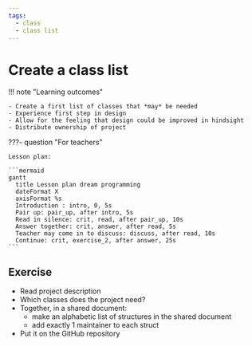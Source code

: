 ```yaml
---
tags:
  - class
  - class list
---
```


# Create a class list

!!! note "Learning outcomes"

    - Create a first list of classes that *may* be needed
    - Experience first step in design
    - Allow for the feeling that design could be improved in hindsight
    - Distribute ownership of project

???- question "For teachers"

    Lesson plan:

    ```mermaid
    gantt
      title Lesson plan dream programming
      dateFormat X
      axisFormat %s
      Introduction : intro, 0, 5s
      Pair up: pair_up, after intro, 5s
      Read in silence: crit, read, after pair_up, 10s
      Answer together: crit, answer, after read, 5s
      Teacher may come in to discuss: discuss, after read, 10s
      Continue: crit, exercise_2, after answer, 25s
    ```

## Exercise

- Read project description
- Which classes does the project need?
- Together, in a shared document:
    - make an alphabetic list of structures in the shared document
    - add exactly 1 maintainer to each struct
- Put it on the GitHub repository
